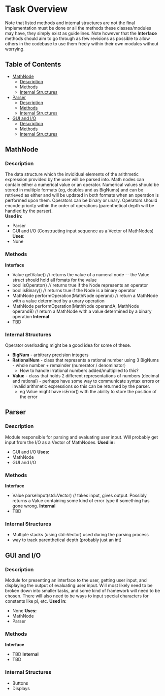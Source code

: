 <!-- omit from toc -->
# Task Overview
Note that listed methods and internal structures are not the final implementation must be done or all the methods these classes/modules may have, they simply exist as guidelines. Note however that the **Interface** methods should aim to go through as few revisions as possible to allow others in the codebase to use them freely within their own modules without worrying.
<!-- omit from toc -->
## Table of Contents
- [MathNode](#mathnode)
  - [Description](#description)
  - [Methods](#methods)
  - [Internal Structures](#internal-structures)
- [Parser](#parser)
  - [Description](#description-1)
  - [Methods](#methods-1)
  - [Internal Structures](#internal-structures-1)
- [GUI and I/O](#gui-and-io)
  - [Description](#description-2)
  - [Methods](#methods-2)
  - [Internal Structures](#internal-structures-2)

## MathNode
### Description
The data structure which the invididual elements of the arithmetic expression provided by the user will be parsed into. Math nodes can contain either a numerical value or an operator. Numerical values should be stored in multiple formats (eg, doubles and as BigNums) and can be retrieved as either and will be updated in both formats when an operation is performed upon them. Operators can be binary or unary. Operators should encode priority within the order of operations (parenthetical depth will be handled by the parser).  
**Used in:**
- Parser
- GUI and I/O (Constructing input sequence as a Vector of MathNodes)
**Uses:**
- None
### Methods
**Interface**
- Value getValue() // returns the value of a numeral node -- the Value struct should hold all fomats for the value
- bool isOperator() // returns true if the Node represents an operator
- bool isBinary() // returns true if the Node is a binary operator
- MathNode performOperation(MathNode operand) // return a MathNode with a value determined by a unary operation
- MathNode performOperation(MathNode operandA, MathNode operandB) // return a MathNode with a value determined by a binary operation
**Internal**
- TBD
### Internal Structures
Operator overloading might be a good idea for some of these.
- **BigNum** - arbitrary precision integers
- **RationalNum** - class that represents a rational number using 3 BigNums - whole number + remainder (numerator / denominator)
  - How to handle irrational numbers added/multiplied to this?
- **Value** - class that holds 2 different representations of numbers (decimal and rational) - perhaps have some way to communicate     syntax errors or invalid arithmetic expressions so this can be returned by the parser.
  - eg Value might have isError() with the ability to store the position of the error

## Parser
### Description
Module responsible for parsing and evaluating user input. Will probably get input from the I/O as a Vector of MathNodes.
**Used in:**
- GUI and I/O
**Uses:**
- MathNode
- GUI and I/O
### Methods
**Interface**
- Value parseInput(std::Vector<MathNode>) // takes input, gives output. Possibly returns a Value containing some kind of error type if 
something has gone wrong.
**Internal**
- TBD
### Internal Structures
- Multiple stacks (using std::Vector<MathNode>) used during the parsing process
- way to track parenthetical depth (probably just an int)

## GUI and I/O
### Description
Module for presenting an interface to the user, getting user input, and displaying the output of evaluating user input. Will most likely need to be broken down into smaller tasks, and some kind of framework will need to be chosen. There will also need to be ways to input special characters for constants like pi, etc.
**Used in:**
- None
**Uses:**
- MathNode
- Parser
### Methods
**Interface**
- TBD
**Internal**
- TBD
### Internal Structures
- Buttons
- Displays